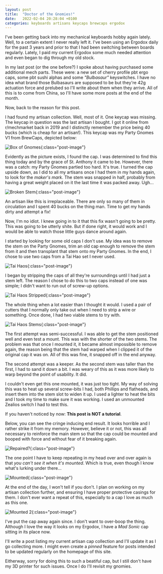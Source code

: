 ```yaml
---
layout: post
title:  "Doctor of the Gnomies!"
date:   2022-02-04 20:28:04 +0100
categories: keyboards artisans keycaps brewcaps ergodox
---
```


I've been getting back into my mechanical keyboards hobby again lately. Well, to a certain extent I never really left it. I've been using an Ergodox daily for the past 3 years and prior to that I had been switching between boards regularly. Lately, I paid my current Ergodox some much needed attention and even began to dig through my old stock. 

In my last post (or the one before?) I spoke about having purchased some additional mech parts. These were: a new set of cherry profile pbt ergo caps, some pbt sushi alphas and some _"Bulbasaur"_ keyswitches. I have no idea what brand those Bulbasaurs are supposed to be but they're 42g actuation force and prelubed so I'll write about them when they arrive. All of this is to come from China, so I'll have some more posts at the end of the month. 

Now, back to the reason for this post. 

I had found my artisan collection. Well, most of it. One keycap was missing. The keycap in question was the last artisan I bought. I got it online from r/mechmarket back in 2019 and I distinctly remember the price being 40 bucks (which is cheap for an artisan!). This keycap was my Party Gnomes V1 from BrewCaps, depicted below: 

![Box of Gnomes](/img/gnomies/gnomies.jpg){:class="post-image"}

Evidently as the picture exists, I found the cap. I was determined to find this thing today and by the grace of St. Anthony it came to be. However, there was a catch: my Party Gnomes partied too hard. It's true. I turned the cap upside down, as I did to all my artisans once I had them in my hands again, to look for the _maker's mark_. The stem was snapped in half, probably from having a great weight placed on it the last time it was packed away. Ugh...

![Broken Stem](/img/gnomies/step1.jpg){:class="post-image"}

An artisan like this is irreplaceable. There are only so many of them in circulation and I spent 40 bucks on the thing man. Time to get my hands dirty and attempt a fix!

Now, I'm no idiot. I knew going in to it that this fix wasn't going to be pretty. This was going to be utterly shite. But if done right, it would work and I would be able to watch those little guys dance around again. 

I started by looking for some old caps I don't use. My idea was to remove the stem on the Party Gnomes, trim an old cap enough to remove the stem from it and then transplant that stem onto my Party Gnomes. In the end, I chose to use two caps from a Tai Hao set I never used. 

![Tai Haos](/img/gnomies/step2.jpg){:class="post-image"}

I began by stripping the caps of all they're surroundings until I had just a stem left. The reason I chose to do this to two caps instead of one was simple; I didn't want to run out of screw-up options. 

![Tai Haos Stripped](/img/gnomies/step3.jpg){:class="post-image"}

The whole thing when a lot easier than I thought it would. I used a pair of cutters that I normally only take out when I need to strip a wire or something. Once done, I had two viable stems to try with. 

![Tai Haos Stems](/img/gnomies/step4.jpg){:class="post-image"}

The first attempt was semi-successful. I was able to get the stem positioned well and even test a mount. This was with the shorter of the two stems. The problem was that once I mounted it, it became almost impossible to remove again, the reason being that the stem had warped when I clipped it of the original cap it was on. All of this was fine, it snapped off in the end anyway. 

The second attempt was a keeper. As the second stem was taller than the first, I had to sand it down a bit. I was weary of this as it was more likely to warp beyond the point of usability. It did. 

I couldn't even get this one mounted, it was just too tight. My way of solving this was to heat up several screw-bits I had, both Phillips and flatheads, and insert them into the stem slot to widen it up. I used a lighter to heat the bits and I took my time to make sure it was working. I used an unmounted Zealios switch I had to test this. 

If you haven't noticed by now: __This post is NOT a tutorial__.

Below, you can see the cringe inducing end result. It looks horrible and I rather strike it from my memory. However, believe it or not, this was all necessary to reinforce the main stem so that the cap could be mounted and booped with force and without fear of it breaking again. 

![Repaired?](/img/gnomies/repaired.jpg){:class="post-image"}

The one point I have to keep repeating in my head over and over again is that _you can't see it when it's mounted_. Which is true, even though I know what's lurking under there... 

![Mounted](/img/gnomies/cap_fixed.jpg){:class="post-image"}

At the end of the day, I won't tell if you don't. I plan on working on my artisan collection further, and ensuring I have proper protective casings for them. I don't ever want a repeat of this, especially to a cap I love as much as this one. 

![Mounted 2](/img/gnomies/cap_fixed_2.jpg){:class="post-image"}

I've put the cap away again since. I don't want to over-boop the thing. Although I love the way it looks on my Ergodox, I have a _Mad Sonic_ cap sitting in its place now. 

I'll write a post listing my current artisan cap collection and I'll update it as I go collecting more. I might even create a _pinned_ feature for posts intended to be updated regularly on the homepage of this site. 

Eitherway, sorry for doing this to such a beatiful cap, but I still don't have my 3D printer for such issues. Once I do I'll revisit my gnomies. 